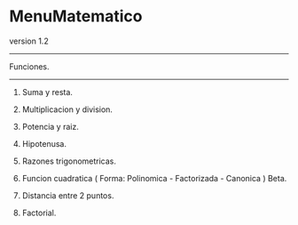 # MenuMatematico
version 1.2

-----------

Funciones.

-----------

1. Suma y resta.

2. Multiplicacion y division.

3. Potencia y raiz.

4. Hipotenusa.

5. Razones trigonometricas.

6. Funcion cuadratica ( Forma: Polinomica - Factorizada - Canonica ) Beta.

7. Distancia entre 2 puntos.

8. Factorial.


